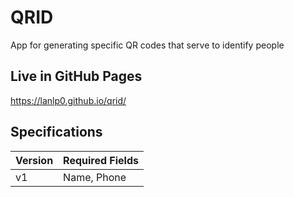 # QRID

App for generating specific QR codes that serve to identify people

## Live in GitHub Pages 
https://lanlp0.github.io/qrid/

## Specifications
| Version | Required Fields     |
| :------ | :------------------ |
| v1      | Name, Phone         |
